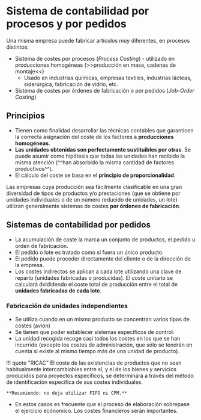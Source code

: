 # Sistema de contabilidad por procesos y por pedidos

Una misma empresa puede fabricar artículos muy diferentes, en procesos distintos:

- Sistema de costes por procesos (*Process Costing*) - utilizado en producciones homogéneas {>>producción en masa, cadenas de montaje<<}
    - Usado en industrias químicas, empresas textiles, industrias lácteas, siderúrgica, fabricación de vidrio, etc.
- Sistema de costes por órdenes de fabricación o por pedidos (*Job-Order Costing*)

## Principios

- Tienen como finalidad desarrollar las técnicas contables que garanticen la correcta asignación del coste de los factores a **producciones homogéneas**.
- **Las unidades obtenidas son perfectamente sustituibles por otras**. Se puede asumir como hipótesis que todas las unidades han recibido la misma atención (^^han absorbido la misma cantidad de factores productivos^^).
- El cálculo del coste se basa en el **principio de proporcionalidad**.

Las empresas cuya producción sea fácilmente clasificable en una gran diversidad de tipos de productos y/o prestaciones (que se obtiene por unidades individuales o de un número reducido de unidades, un lote) utilizan generalmente sistemas de costes **por órdenes de fabricación**.

## Sistemas de contabilidad por pedidos

- La acumulación de coste la marca un conjunto de productos, el pedido u orden de fabricación.
- El pedido o lote es tratado como si fuera un único producto.
- El pedido puede proceder directamente del cliente o de la dirección de la empresa.
- Los costes indirectos se aplican a cada lote utilizando una clave de reparto (unidades fabricadas o producidas). El coste unitario se calculará dvididendo el coste total de producción entre el total de **unidades fabricadas de cada lote**.

### Fabricación de unidades independientes

- Se utiliza cuando en un mismo producto se concentran varios tipos de costes (avión)
- Se tienen que poder establecer sistemas específicos de control.
- La unidad recogida recoge casi todos los costes en los que se han incurrido (excepto los costes de administración, que sólo se tendrán en cuenta si existe al mismo tiempo más de una unidad de producto).

!!! quote "RICAC"
    El coste de las existencias de productos que no sean habitualmente intercambiables entre sí, y el de los bienes y servicios producidos para proyectos específicos, se determinará a través del método de identificación específica de sus costes individuales.

    **Resumiendo: no deja utilizar FIFO ni CPM.**

- En estos casos es frecuente que el proceso de elaboración sobrepase el ejercicio ecónomico. Los costes financieros serán importantes.
